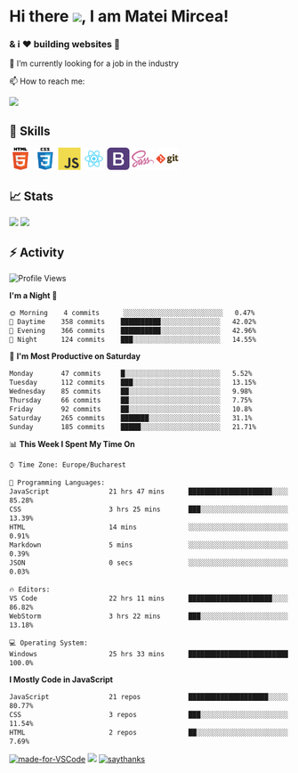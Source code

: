 # Hi there <img src="https://raw.githubusercontent.com/MartinHeinz/MartinHeinz/master/wave.gif" width="30px">, I am Matei Mircea!
### & i ❤️ building websites 🙌

🔭 I’m currently looking for a job in the industry

📫 How to reach me:

<a href="https://www.linkedin.com/in/mateimircea/">
  <img src="https://img.shields.io/badge/--linkedin?label=LinkedIn&logo=LinkedIn&style=social" />
<a>
 
 
## 🚀 Skills 
<div display="inline">
<img alt="HTML5" width="40px" src="https://raw.githubusercontent.com/github/explore/80688e429a7d4ef2fca1e82350fe8e3517d3494d/topics/html/html.png" />
<img alt="CSS3" width="40px" src="https://raw.githubusercontent.com/github/explore/80688e429a7d4ef2fca1e82350fe8e3517d3494d/topics/css/css.png" />
<img alt="JavaScript" width="40px" src="https://raw.githubusercontent.com/github/explore/80688e429a7d4ef2fca1e82350fe8e3517d3494d/topics/javascript/javascript.png" />
<img alt="React" width="40px" src="https://raw.githubusercontent.com/github/explore/80688e429a7d4ef2fca1e82350fe8e3517d3494d/topics/react/react.png" />
<img alt="bootstrap" width="40px" src="https://raw.githubusercontent.com/github/explore/78df643247d429f6cc873026c0622819ad797942/topics/bootstrap/bootstrap.png" />
<img alt="Sass" width="40px" src="https://raw.githubusercontent.com/github/explore/80688e429a7d4ef2fca1e82350fe8e3517d3494d/topics/sass/sass.png" />
<img alt="Git" width="40px" src="https://raw.githubusercontent.com/github/explore/80688e429a7d4ef2fca1e82350fe8e3517d3494d/topics/git/git.png" />
<div>


## 📈 Stats 
<div display="inline">
<img src="https://github-readme-stats.vercel.app/api/top-langs/?username=Matei87&theme=radical&show_icons=true" />
<img src="https://github-readme-stats.vercel.app/api?username=Matei87&theme=radical&show_icons=true" />
<div>


## :zap: Activity
<!--START_SECTION:waka-->
![Profile Views](http://img.shields.io/badge/Profile%20Views-1-blue)

**I'm a Night 🦉** 

```text
🌞 Morning    4 commits      ░░░░░░░░░░░░░░░░░░░░░░░░░   0.47% 
🌆 Daytime    358 commits    ██████████░░░░░░░░░░░░░░░   42.02% 
🌃 Evening    366 commits    ██████████░░░░░░░░░░░░░░░   42.96% 
🌙 Night      124 commits    ███░░░░░░░░░░░░░░░░░░░░░░   14.55%

```
📅 **I'm Most Productive on Saturday** 

```text
Monday       47 commits     █░░░░░░░░░░░░░░░░░░░░░░░░   5.52% 
Tuesday      112 commits    ███░░░░░░░░░░░░░░░░░░░░░░   13.15% 
Wednesday    85 commits     ██░░░░░░░░░░░░░░░░░░░░░░░   9.98% 
Thursday     66 commits     ██░░░░░░░░░░░░░░░░░░░░░░░   7.75% 
Friday       92 commits     ██░░░░░░░░░░░░░░░░░░░░░░░   10.8% 
Saturday     265 commits    ███████░░░░░░░░░░░░░░░░░░   31.1% 
Sunday       185 commits    █████░░░░░░░░░░░░░░░░░░░░   21.71%

```


📊 **This Week I Spent My Time On** 

```text
⌚︎ Time Zone: Europe/Bucharest

💬 Programming Languages: 
JavaScript               21 hrs 47 mins      █████████████████████░░░░   85.28% 
CSS                      3 hrs 25 mins       ███░░░░░░░░░░░░░░░░░░░░░░   13.39% 
HTML                     14 mins             ░░░░░░░░░░░░░░░░░░░░░░░░░   0.91% 
Markdown                 5 mins              ░░░░░░░░░░░░░░░░░░░░░░░░░   0.39% 
JSON                     0 secs              ░░░░░░░░░░░░░░░░░░░░░░░░░   0.03%

🔥 Editors: 
VS Code                  22 hrs 11 mins      █████████████████████░░░░   86.82% 
WebStorm                 3 hrs 22 mins       ███░░░░░░░░░░░░░░░░░░░░░░   13.18%

💻 Operating System: 
Windows                  25 hrs 33 mins      █████████████████████████   100.0%

```

**I Mostly Code in JavaScript** 

```text
JavaScript               21 repos            ████████████████████░░░░░   80.77% 
CSS                      3 repos             ███░░░░░░░░░░░░░░░░░░░░░░   11.54% 
HTML                     2 repos             ██░░░░░░░░░░░░░░░░░░░░░░░   7.69%

```



<!--END_SECTION:waka-->
  
  
  

[![made-for-VSCode](https://img.shields.io/badge/Made%20for-VSCode-1f425f.svg)](https://code.visualstudio.com/)
<img src="https://img.shields.io/badge/MADE%20WITH%20%E2%9D%A4%EF%B8%8F%20IN-ROMANIA-%23CD0000?style=for-the-badge" />
[![saythanks](https://img.shields.io/badge/say-thanks-ff69b4.svg)](https://saythanks.io/to/kennethreitz)
